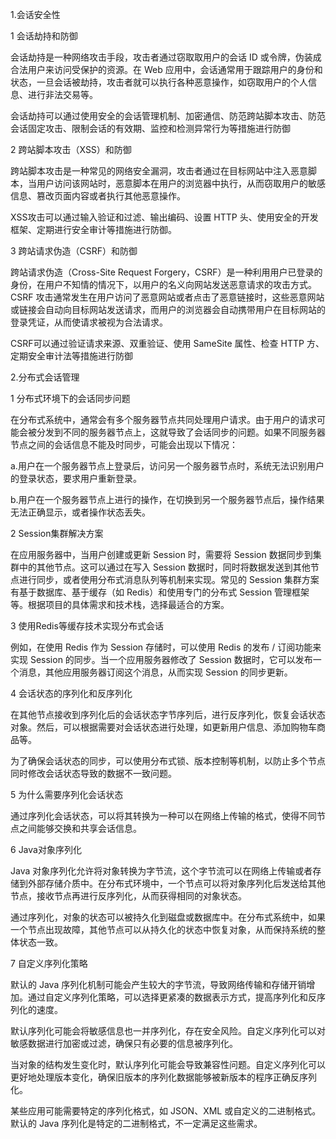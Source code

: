 ﻿1\.会话安全性

1  会话劫持和防御

   会话劫持是一种网络攻击手段，攻击者通过窃取取用户的会话 ID 或令牌，伪装成合法用户来访问受保护的资源。在 Web 应用中，会话通常用于跟踪用户的身份和状态，一旦会话被劫持，攻击者就可以执行各种恶意操作，如窃取用户的个人信息、进行非法交易等。

   会话劫持可以通过使用安全的会话管理机制、加密通信、防范跨站脚本攻击、防范会话固定攻击、限制会话的有效期、监控和检测异常行为等措施进行防御

2  跨站脚本攻击（XSS）和防御

   跨站脚本攻击是一种常见的网络安全漏洞，攻击者通过在目标网站中注入恶意脚本，当用户访问该网站时，恶意脚本在用户的浏览器中执行，从而窃取用户的敏感信息、篡改页面内容或者执行其他恶意操作。

   XSS攻击可以通过输入验证和过滤、输出编码、设置 HTTP 头、使用安全的开发框架、定期进行安全审计等措施进行防御。

3  跨站请求伪造（CSRF）和防御

   跨站请求伪造（Cross-Site Request Forgery，CSRF）是一种利用用户已登录的身份，在用户不知情的情况下，以用户的名义向网站发送恶意请求的攻击方式。CSRF 攻击通常发生在用户访问了恶意网站或者点击了恶意链接时，这些恶意网站或链接会自动向目标网站发送请求，而用户的浏览器会自动携带用户在目标网站的登录凭证，从而使请求被视为合法请求。

   CSRF可以通过验证请求来源、双重验证、使用 SameSite 属性、检查 HTTP 方、定期安全审计法等措施进行防御

2\.分布式会话管理

1  分布式环境下的会话同步问题

   在分布式系统中，通常会有多个服务器节点共同处理用户请求。由于用户的请求可能会被分发到不同的服务器节点上，这就导致了会话同步的问题。如果不同服务器节点之间的会话信息不能及时同步，可能会出现以下情况：

   a.用户在一个服务器节点上登录后，访问另一个服务器节点时，系统无法识别用户的登录状态，要求用户重新登录。

   b.用户在一个服务器节点上进行的操作，在切换到另一个服务器节点后，操作结果无法正确显示，或者操作状态丢失。

2  Session集群解决方案

   在应用服务器中，当用户创建或更新 Session 时，需要将 Session 数据同步到集群中的其他节点。这可以通过在写入 Session 数据时，同时将数据发送到其他节点进行同步，或者使用分布式消息队列等机制来实现。常见的 Session 集群方案有基于数据库、基于缓存（如 Redis）和使用专门的分布式 Session 管理框架等。根据项目的具体需求和技术栈，选择最适合的方案。

3  使用Redis等缓存技术实现分布式会话

   例如，在使用 Redis 作为 Session 存储时，可以使用 Redis 的发布 / 订阅功能来实现 Session 的同步。当一个应用服务器修改了 Session 数据时，它可以发布一个消息，其他应用服务器订阅这个消息，从而实现 Session 的同步更新。

4  会话状态的序列化和反序列化

   在其他节点接收到序列化后的会话状态字节序列后，进行反序列化，恢复会话状态对象。然后，可以根据需要对会话状态进行处理，如更新用户信息、添加购物车商品等。

   为了确保会话状态的同步，可以使用分布式锁、版本控制等机制，以防止多个节点同时修改会话状态导致的数据不一致问题。

5  为什么需要序列化会话状态

   通过序列化会话状态，可以将其转换为一种可以在网络上传输的格式，使得不同节点之间能够交换和共享会话信息。

6  <a name="ole_link2"></a>Java对象序列化

   Java 对象序列化允许将对象转换为字节流，这个字节流可以在网络上传输或者存储到外部存储介质中。在分布式环境中，一个节点可以将对象序列化后发送给其他节点，接收节点再进行反序列化，从而获得相同的对象状态。

   通过序列化，对象的状态可以被持久化到磁盘或数据库中。在分布式系统中，如果一个节点出现故障，其他节点可以从持久化的状态中恢复对象，从而保持系统的整体状态一致。

7  自定义序列化策略

   默认的 Java 序列化机制可能会产生较大的字节流，导致网络传输和存储开销增加。通过自定义序列化策略，可以选择更紧凑的数据表示方式，提高序列化和反序列化的速度。

   默认序列化可能会将敏感信息也一并序列化，存在安全风险。自定义序列化可以对敏感数据进行加密或过滤，确保只有必要的信息被序列化。

   当对象的结构发生变化时，默认序列化可能会导致兼容性问题。自定义序列化可以更好地处理版本变化，确保旧版本的序列化数据能够被新版本的程序正确反序列化。

   某些应用可能需要特定的序列化格式，如 JSON、XML 或自定义的二进制格式。默认的 Java 序列化是特定的二进制格式，不一定满足这些需求。


